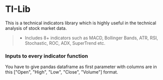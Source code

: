 # TI-Lib
This is a technical indicators library which is highly useful in the technical analysis of stock market data.

> * Includes 8+ indicators such as MACD, Bollinger Bands, ATR, RSI, 
>   Stochastic, ROC, ADX, SuperTrend etc.

### Inputs to every indicator function
You have to give pandas dataframe as first parameter with columns are in this ["Open", "High", "Low", "Close", "Volume"] format.
